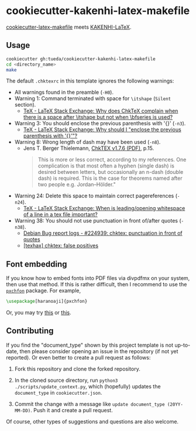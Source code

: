 cookiecutter-kakenhi-latex-makefile
===================================

[cookiecutter-latex-makefile](https://github.com/tueda/cookiecutter-latex-makefile)
meets
[KAKENHI-LaTeX](http://osksn2.hep.sci.osaka-u.ac.jp/~taku/kakenhiLaTeX/).


Usage
-----

```bash
cookiecutter gh:tueda/cookiecutter-kakenhi-latex-makefile
cd <directory_name>
make
```

The default `.chktexrc` in this template ignores the following warnings:
- All warnings found in the preamble (`-H0`).
- Warning 1: Command terminated with space for `\itshape` (`Silent` section).
    * [TeX - LaTeX Stack Exchange: Why does ChkTeX complain when there is a space after \itshape but not when \bfseries is used?](https://tex.stackexchange.com/q/627808)
- Warning 3: You should enclose the previous parenthesis with '{}' (`-n3`).
    * [TeX - LaTeX Stack Exchange: Why should I "enclose the previous parenthesis with '{}'"?](https://tex.stackexchange.com/a/529940)
- Warning 8: Wrong length of dash may have been used (`-n8`).
    * Jens T. Berger Thielemann, [ChkTEX v1.7.6 (PDF)](http://mirrors.ctan.org/systems/doc/chktex/ChkTeX.pdf), p.15.
      > This is more or less correct, according to my references. One
      > complication is that most often a hyphen (single dash) is
      > desired between letters, but occasionally an n-dash (double
      > dash) is required. This is the case for theorems named after
      > two people e.g. Jordan–Hölder."
- Warning 24: Delete this space to maintain correct pagereferences (`-n24`).
    * [TeX - LaTeX Stack Exchange: When is leading/opening whitespace of a line
      in a tex file important?](https://tex.stackexchange.com/a/264115)
- Warning 38: You should not use punctuation in front of/after quotes (`-n38`).
    * [Debian Bug report logs - #224939: chktex: punctuation in front of quotes](https://bugs.debian.org/cgi-bin/bugreport.cgi?bug=224939)
    * [[texhax] chktex: false positives](https://tug.org/pipermail/texhax/2003-December/001423.html)


Font embedding
--------------

If you know how to embed fonts into PDF files via divpdfmx on your system, then use that method.
If this is rather difficult, then I recommend to use the [`pxchfon`](https://github.com/zr-tex8r/PXchfon) package.
For example,
```latex
\usepackage[haranoaji]{pxchfon}
```
Or, you may try [this](https://github.com/tueda/makefile4latex/wiki#embedding-ipaex-fonts) or
[this](https://github.com/tueda/makefile4latex/wiki#embedding-ms-fonts-on-wslcygwin).


Contributing
------------

If you find the "document_type" shown by this project template is not up-to-date,
then please consider opening an issue in the repository (if not yet reported).
Or even better to create a pull request as follows:

1. Fork this repository and clone the forked repository.

2. In the cloned source directory, run `python3 ./scripts/update_context.py`,
   which (hopefully) updates the `document_type` in `cookiecutter.json`.

3. Commit the change with a message like `update document_type (20YY-MM-DD)`.
   Push it and create a pull request.

Of course, other types of suggestions and questions are also welcome.
